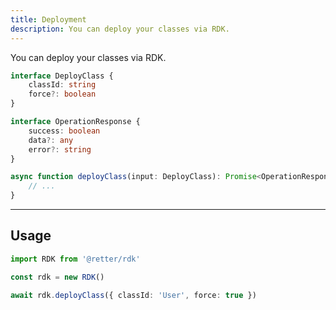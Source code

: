 ```yaml
---
title: Deployment
description: You can deploy your classes via RDK.
---
```


You can deploy your classes via RDK.

```typescript
interface DeployClass {
    classId: string
    force?: boolean
}

interface OperationResponse {
    success: boolean
    data?: any
    error?: string
}

async function deployClass(input: DeployClass): Promise<OperationResponse | undefined> {
    // ...
}
```

---

## Usage

```typescript
import RDK from '@retter/rdk'

const rdk = new RDK()

await rdk.deployClass({ classId: 'User', force: true })
```
